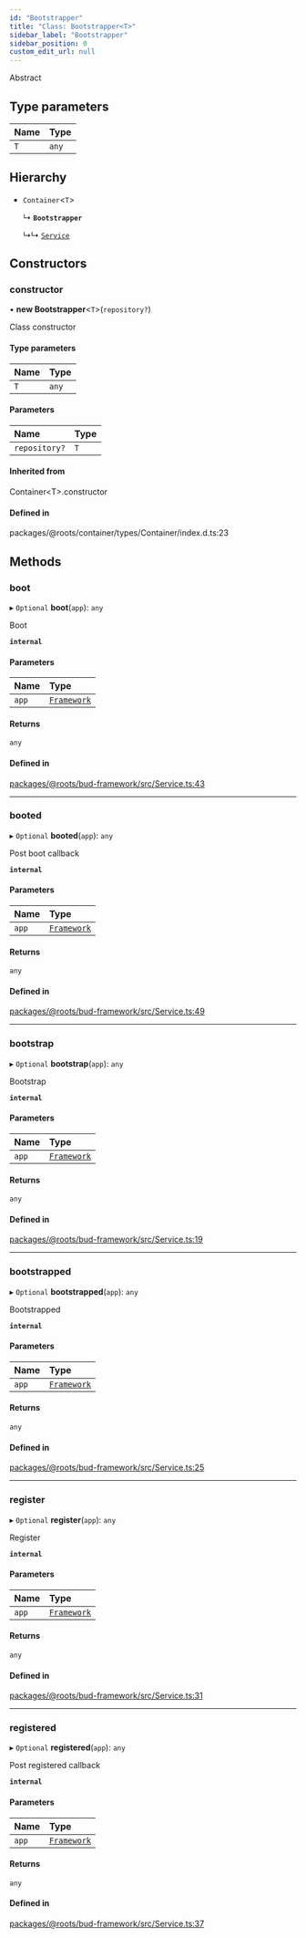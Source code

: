 ```yaml
---
id: "Bootstrapper"
title: "Class: Bootstrapper<T>"
sidebar_label: "Bootstrapper"
sidebar_position: 0
custom_edit_url: null
---
```


Abstract

## Type parameters

| Name | Type |
| :------ | :------ |
| `T` | `any` |

## Hierarchy

- `Container`<`T`\>

  ↳ **`Bootstrapper`**

  ↳↳ [`Service`](Service.md)

## Constructors

### constructor

• **new Bootstrapper**<`T`\>(`repository?`)

Class constructor

#### Type parameters

| Name | Type |
| :------ | :------ |
| `T` | `any` |

#### Parameters

| Name | Type |
| :------ | :------ |
| `repository?` | `T` |

#### Inherited from

Container<T\>.constructor

#### Defined in

packages/@roots/container/types/Container/index.d.ts:23

## Methods

### boot

▸ `Optional` **boot**(`app`): `any`

Boot

**`internal`**

#### Parameters

| Name | Type |
| :------ | :------ |
| `app` | [`Framework`](Framework.md) |

#### Returns

`any`

#### Defined in

[packages/@roots/bud-framework/src/Service.ts:43](https://github.com/roots/bud/blob/1a11bae56/packages/@roots/bud-framework/src/Service.ts#L43)

___

### booted

▸ `Optional` **booted**(`app`): `any`

Post boot callback

**`internal`**

#### Parameters

| Name | Type |
| :------ | :------ |
| `app` | [`Framework`](Framework.md) |

#### Returns

`any`

#### Defined in

[packages/@roots/bud-framework/src/Service.ts:49](https://github.com/roots/bud/blob/1a11bae56/packages/@roots/bud-framework/src/Service.ts#L49)

___

### bootstrap

▸ `Optional` **bootstrap**(`app`): `any`

Bootstrap

**`internal`**

#### Parameters

| Name | Type |
| :------ | :------ |
| `app` | [`Framework`](Framework.md) |

#### Returns

`any`

#### Defined in

[packages/@roots/bud-framework/src/Service.ts:19](https://github.com/roots/bud/blob/1a11bae56/packages/@roots/bud-framework/src/Service.ts#L19)

___

### bootstrapped

▸ `Optional` **bootstrapped**(`app`): `any`

Bootstrapped

**`internal`**

#### Parameters

| Name | Type |
| :------ | :------ |
| `app` | [`Framework`](Framework.md) |

#### Returns

`any`

#### Defined in

[packages/@roots/bud-framework/src/Service.ts:25](https://github.com/roots/bud/blob/1a11bae56/packages/@roots/bud-framework/src/Service.ts#L25)

___

### register

▸ `Optional` **register**(`app`): `any`

Register

**`internal`**

#### Parameters

| Name | Type |
| :------ | :------ |
| `app` | [`Framework`](Framework.md) |

#### Returns

`any`

#### Defined in

[packages/@roots/bud-framework/src/Service.ts:31](https://github.com/roots/bud/blob/1a11bae56/packages/@roots/bud-framework/src/Service.ts#L31)

___

### registered

▸ `Optional` **registered**(`app`): `any`

Post registered callback

**`internal`**

#### Parameters

| Name | Type |
| :------ | :------ |
| `app` | [`Framework`](Framework.md) |

#### Returns

`any`

#### Defined in

[packages/@roots/bud-framework/src/Service.ts:37](https://github.com/roots/bud/blob/1a11bae56/packages/@roots/bud-framework/src/Service.ts#L37)
